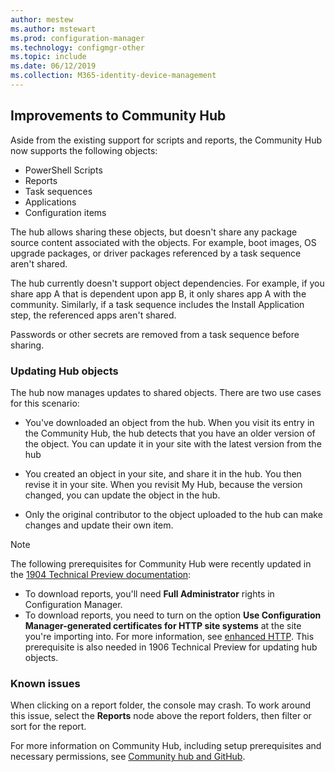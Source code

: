 ```yaml
---
author: mestew
ms.author: mstewart
ms.prod: configuration-manager
ms.technology: configmgr-other
ms.topic: include
ms.date: 06/12/2019
ms.collection: M365-identity-device-management
---
```


## <a name="bkmk_hub"></a> Improvements to Community Hub

<!--4224401 & 3555935-->

Aside from the existing support for scripts and reports, the Community Hub now supports the following objects:  

- PowerShell Scripts
- Reports
- Task sequences
- Applications
- Configuration items  

The hub allows sharing these objects, but doesn't share any package source content associated with the objects. For example, boot images, OS upgrade packages, or driver packages referenced by a task sequence aren't shared.

The hub currently doesn't support object dependencies. For example, if you share app A that is dependent upon app B, it only shares app A with the community. Similarly, if a task sequence includes the Install Application step, the referenced apps aren't shared.

Passwords or other secrets are removed from a task sequence before sharing.

### Updating Hub objects

The hub now manages updates to shared objects. There are two use cases for this scenario:

- You've downloaded an object from the hub. When you visit its entry in the Community Hub, the hub detects that you have an older version of the object. You can update it in your site with the latest version from the hub

- You created an object in your site, and share it in the hub. You then revise it in your site. When you revisit My Hub, because the version changed, you can update the object in the hub.

- Only the original contributor to the object uploaded to the hub can make changes and update their own item.

> [!NOTE]
> The following prerequisites for Community Hub were recently updated in the [1904 Technical Preview documentation](/sccm/core/get-started/2019/technical-preview-1904#community-hub-and-github):
> - To download reports, you'll need **Full Administrator** rights in Configuration Manager.
> - To download reports, you need to turn on the option **Use Configuration Manager-generated certificates for HTTP site systems** at the site you're importing into. For more information, see [enhanced HTTP](/sccm/core/plan-design/hierarchy/enhanced-http). This prerequisite is also needed in 1906 Technical Preview for updating hub objects.

### Known issues

When clicking on a report folder, the console may crash. To work around this issue, select the **Reports** node above the report folders, then filter or sort for the report.

For more information on Community Hub, including setup prerequisites and necessary permissions, see [Community hub and GitHub](/sccm/core/get-started/2019/technical-preview-1904#community-hub-and-github). 

